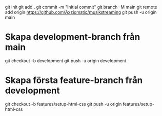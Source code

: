 git init
git add .
git commit -m "Initial commit"
git branch -M main
git remote add origin <https://github.com/Axziomatic/musikstreaming>
git push -u origin main

# Skapa development-branch från main

git checkout -b development
git push -u origin development

# Skapa första feature-branch från development

git checkout -b features/setup-html-css
git push -u origin features/setup-html-css

